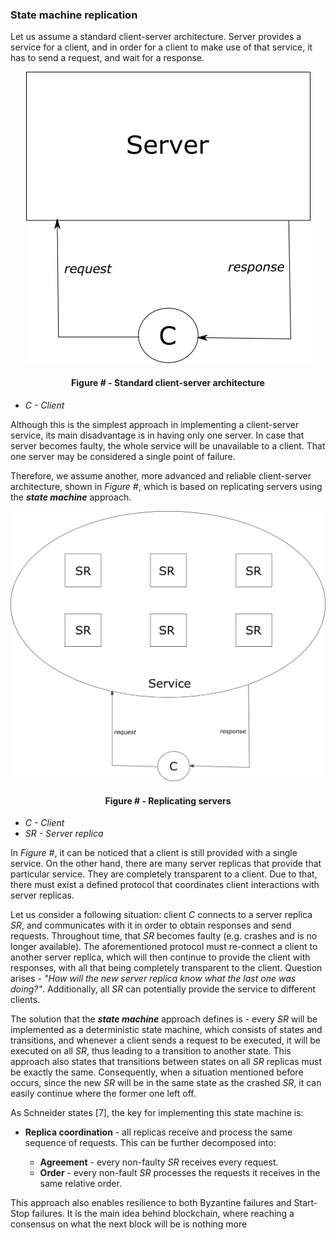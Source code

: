 ### State machine replication

Let us assume a standard client-server architecture. Server provides a service for a client, and in order for a client to make use of that service, it has to send a request, and wait for a response.

<div align='center'> 
	<img src="https://github.com/lukamiletic95/papers/blob/master/images/fig4.png" />
	<h4>Figure # - Standard client-server architecture</h4>
</div>

* *C - Client*

Although this is the simplest approach in implementing a client-server service, its main disadvantage is in having only one server. In case that server becomes faulty, the whole service will be unavailable to a client. That one server may be considered a single point of failure.

Therefore, we assume another, more advanced and reliable client-server architecture, shown in *Figure #*, which is based on replicating servers using the ***state machine*** approach.

![](https://github.com/lukamiletic95/papers/blob/master/images/fig5.png)
<div align='center'> 
	<h4>Figure # - Replicating servers</h4>
</div>

* *C - Client*
* *SR - Server replica*

In *Figure #*, it can be noticed that a client is still provided with a single service. On the other hand, there are many server replicas that provide that particular service. They are completely transparent to a client. Due to that, there must exist a defined protocol that coordinates client interactions with server replicas.

Let us consider a following situation: client *C* connects to a server replica *SR*, and communicates with it in order to obtain responses and send requests. Throughout time, that *SR* becomes faulty (e.g. crashes and is no longer available). The aforementioned protocol must re-connect a client to another server replica, which will then continue to provide the client with responses, with all that being completely transparent to the client. Question arises - *"How will the new server replica know what the last one was doing?"*. Additionally, all *SR* can potentially provide the service to different clients. 

The solution that the ***state machine*** approach defines is - every *SR* will be implemented as a deterministic state machine, which consists of states and transitions, and whenever a client sends a request to be executed, it will be executed on all *SR*, thus leading to a transition to another state. This approach also states that transitions between states on all *SR* replicas must be exactly the same. Consequently, when a situation mentioned before occurs, since the new *SR* will be in the same state as the crashed *SR*, it can easily continue where the former one left off.

As Schneider states [7], the key for implementing this state machine is:

* **Replica coordination** - all replicas receive and process the same sequence of requests. This can be further decomposed into:

	* **Agreement** - every non-faulty *SR* receives every request.
	* **Order** - every non-fault *SR* processes the requests it receives in the same relative order.

This approach also enables resilience to both Byzantine failures and Start-Stop failures. It is the main idea behind blockchain, where reaching a consensus on what the next block will be is nothing more
<!--stackedit_data:
eyJoaXN0b3J5IjpbLTgxNDYyMTgxNywtNDM5ODExNzEwLC04Mj
Q4MTA4MDAsMTA0NzE1OTc1NiwtMTQxNzM5Mjc5OSwxNDc1ODgy
NjUxLDE3NDgxNzk2OF19
-->